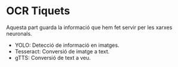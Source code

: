 # OCR Tiquets
Aquesta part guarda la informació que hem fet servir per les xarxes neuronals. 
- YOLO: Detecció de informació en imatges.
- Tesseract: Conversió de imatge a text.
- gTTS: Conversió de text a veu.
